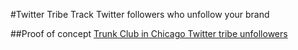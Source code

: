 #Twitter Tribe
Track Twitter followers who unfollow your brand

##Proof of concept
[Trunk Club in Chicago Twitter tribe unfollowers](http://twitter-tribe.herokuapp.com/compare_records)
